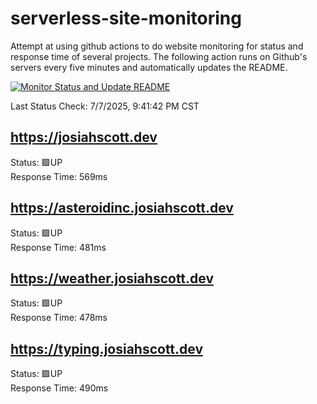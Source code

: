# serverless-site-monitoring
Attempt at using github actions to do website monitoring for status and response time of several projects. The following action runs on Github's servers every five minutes and automatically updates the README.  

[![Monitor Status and Update README](https://github.com/JosiahSco/serverless-site-monitoring/actions/workflows/monitor.yaml/badge.svg)](https://github.com/JosiahSco/serverless-site-monitoring/actions/workflows/monitor.yaml)

Last Status Check: 7/7/2025, 9:41:42 PM CST

## https://josiahscott.dev
Status: 🟩UP  
Response Time: 569ms

## https://asteroidinc.josiahscott.dev
Status: 🟩UP  
Response Time: 481ms

## https://weather.josiahscott.dev
Status: 🟩UP  
Response Time: 478ms

## https://typing.josiahscott.dev
Status: 🟩UP  
Response Time: 490ms

